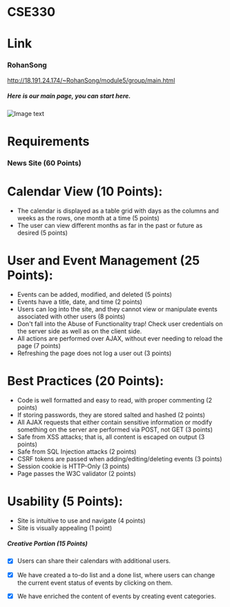 # CSE330

# Link
### RohanSong
http://18.191.24.174/~RohanSong/module5/group/main.html

##### Here is our main page, you can start here.
![Image text](http://18.191.24.174/~RohanSong/module5/group/mainpage.png)

# Requirements

### News Site (60 Points)

# Calendar View (10 Points):
- The calendar is displayed as a table grid with days as the columns and weeks as the rows, one month at a time (5 points)
- The user can view different months as far in the past or future as desired (5 points)

# User and Event Management (25 Points):
- Events can be added, modified, and deleted (5 points)
- Events have a title, date, and time (2 points)
- Users can log into the site, and they cannot view or manipulate events associated with other users (8 points)
- Don't fall into the Abuse of Functionality trap! Check user credentials on the server side as well as on the client side.
- All actions are performed over AJAX, without ever needing to reload the page (7 points)
- Refreshing the page does not log a user out (3 points)

# Best Practices (20 Points):
- Code is well formatted and easy to read, with proper commenting (2 points)
- If storing passwords, they are stored salted and hashed (2 points)
- All AJAX requests that either contain sensitive information or modify something on the server are performed via POST, not GET (3 points)
- Safe from XSS attacks; that is, all content is escaped on output (3 points)
- Safe from SQL Injection attacks (2 points)
- CSRF tokens are passed when adding/editing/deleting events (3 points)
- Session cookie is HTTP-Only (3 points)
- Page passes the W3C validator (2 points)

# Usability (5 Points):
- Site is intuitive to use and navigate (4 points)
- Site is visually appealing (1 point)


##### Creative Portion (15 Points)
- [x] Users can share their calendars with additional users. 
- [x] We have created a to-do list and a done list, where users can change the current event status of events by clicking on them.
- [x] We have enriched the content of events by creating event categories.

